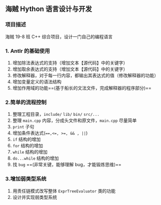 ## 海贼 Hython 语言设计与开发

### 项目描述

海贼 19-8 班 C++ 综合项目，设计一门自己的编程语言



### 1. Antlr 的基础使用

1. 增加除法表达式的支持（增加文本【源代码】中的关键字）
2. 增加取余表达式的支持（增加文本【源代码】中的关键字）
3. 修改解释器，对于每一行内容，都输出其表达式的值（修改解释器的功能）
4. 增加变量定义的语法结构
5. 增加作用域的功能==(基于船长的文法文件，完成解释器的程序部分)==



### 2.简单的流程控制

1. 整理工程目录，`include/` `lib/` `bin/` `src/...`
2. 整理 `main.cpp` 内容，分成头文件和原文件，`main.cpp` 尽量简单
3. `print` 子句
4. 增加条件表达式(`==,<=, >=, && , ||`)
5. `if` 结构的增加
6. `for` 结构的增加
7. `while` 结构的增加
8. `do...while` 结构的增加
9. 找 `bug` ==(非常关键，能够理解 bug，才能锻炼思维)==



### 3.增加弱类型系统

1. 用责任链模式改写整体 `ExprTreeEvaluator` 类的功能
2. 设计并实现弱类型系统

